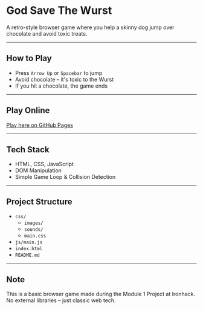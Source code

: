 #  God Save The Wurst

A retro-style browser game where you help a skinny dog jump over chocolate and avoid toxic treats.

---

##  How to Play

- Press `Arrow Up` or `Spacebar` to jump  
- Avoid chocolate – it's toxic to the Wurst  
- If you hit a chocolate, the game ends

---

##  Play Online

 [Play here on GitHub Pages](https://logicenes.github.io/lab-game/)

---

## Tech Stack

- HTML, CSS, JavaScript
- DOM Manipulation
- Simple Game Loop & Collision Detection

---

##  Project Structure

- `css/`
  - `images/` 
  - `sounds/`
  - `main.css`
- `js/main.js`
- `index.html`
- `README.md`
---

##  Note

This is a basic browser game made during the Module 1 Project at Ironhack. No external libraries – just classic web tech.
